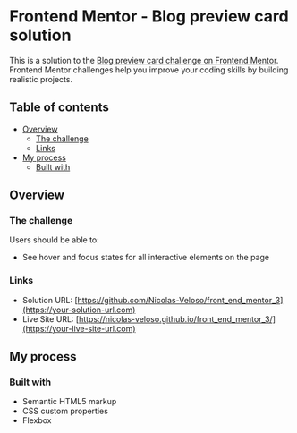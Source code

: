 # Frontend Mentor - Blog preview card solution

This is a solution to the [Blog preview card challenge on Frontend Mentor](https://www.frontendmentor.io/challenges/blog-preview-card-ckPaj01IcS). Frontend Mentor challenges help you improve your coding skills by building realistic projects. 

## Table of contents

- [Overview](#overview)
  - [The challenge](#the-challenge)
  - [Links](#links)
- [My process](#my-process)
  - [Built with](#built-with)

## Overview

### The challenge

Users should be able to:

- See hover and focus states for all interactive elements on the page

### Links

- Solution URL: [https://github.com/Nicolas-Veloso/front_end_mentor_3](https://your-solution-url.com)
- Live Site URL: [https://nicolas-veloso.github.io/front_end_mentor_3/](https://your-live-site-url.com)

## My process

### Built with

- Semantic HTML5 markup
- CSS custom properties
- Flexbox
